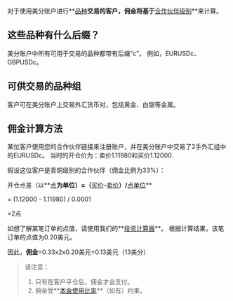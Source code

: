 
对于使用美分账户进行**[品种](https://get.exness.help/hc/zh-cn/articles/360011199819)**交易的客户，佣金将基于**[合作伙伴级别](https://get.exnessaffiliates.help/hc/zh-cn/articles/4412178725138)**来计算。

这些品种有什么后缀？
----------

美分账户中所有可用于交易的品种都带有后缀“c”。 例如，EURUSDc、GBPUSDc。

可供交易的品种组
----------

客户可在美分账户上交易外汇货币对，包括黄金、白银等金属。

佣金计算方法
----------

某位客户使用您的合作伙伴链接来注册账户，并在美分账户中交易了2手外汇组中的EURUSDc。 当时的开仓价为：卖价1.11980和买价1.12000.

假设这位客户是青铜级别的合作伙伴（佣金比例为33%）：

开仓点差（以**[点](https://get.exnessaffiliates.help/hc/zh-cn/articles/360020605672-Understanding-Forex-Fundamentals#h_01GKGC5GA4KDBPHNKK88MZRPQZ)**为单位）=（**[买价](https://get.exnessaffiliates.help/hc/zh-cn/articles/360020605672-Understanding-Forex-Fundamentals#h_01GKGC4ZRA269ZSMFNHRV8WF0P)**-**[卖价](https://get.exnessaffiliates.help/hc/zh-cn/articles/360020605672-Understanding-Forex-Fundamentals#h_01GKGC4ZRA269ZSMFNHRV8WF0P)**）/**[点单位](https://get.exnessaffiliates.help/hc/zh-cn/articles/360020605672-Understanding-Forex-Fundamentals#h_01GKGC5GA4KDBPHNKK88MZRPQZ)**

 \= (1.12000 - 1.11980) / 0.0001

 \=2点

如想了解某笔订单的点值，请使用我们的**[投资计算器](https://www.extrading.expert/calculator/)**。 根据计算结果，该笔订单的点值为0.20美元。

因此，**佣金**=0.33x2x0.20美元=0.13美元（13美分）

> 请注意：
> 1. 只有在客户平仓后，佣金才会支付。
> 2. 佣金受**[本金使用比率](https://get.exnessaffiliates.help/hc/zh-cn/articles/360014729900-Bonus-Coefficient)**（如有）约束。
